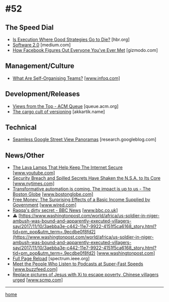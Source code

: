 # #52

## The Speed Dial
* [Is Execution Where Good Strategies Go to Die?](https://hbr.org/2017/11/is-execution-where-good-strategies-go-to-die) [hbr.org]
* [Software 2.0](https://medium.com/@karpathy/software-2-0-a64152b37c35) [medium.com]
* [How Facebook Figures Out Everyone You've Ever Met](https://gizmodo.com/how-facebook-figures-out-everyone-youve-ever-met-1819822691?IR=T) [gizmodo.com]

## Management/Culture
* [What Are Self-Organising Teams?](https://www.infoq.com/articles/what-are-self-organising-teams) [www.infoq.com]

## Development/Releases
* [Views from the Top - ACM Queue](http://queue.acm.org/detail.cfm?id=3156692) [queue.acm.org]
* [The cargo cult of versioning](http://akkartik.name/post/versioning) [akkartik.name]

## Technical
* [Seamless Google Street View Panoramas](https://research.googleblog.com/2017/11/seamless-google-street-view-panoramas.html) [research.googleblog.com]

## News/Other
* [The Lava Lamps That Help Keep The Internet Secure](https://www.youtube.com/watch?v=1cUUfMeOijg&feature=share) [www.youtube.com]
* [Security Breach and Spilled Secrets Have Shaken the N.S.A. to Its Core](https://www.nytimes.com/2017/11/12/us/nsa-shadow-brokers.html?_r=0) [www.nytimes.com]
* [Transformative automation is coming. The impact is up to us - The Boston Globe](https://www.bostonglobe.com/opinion/2017/11/10/transformative-automation-coming-the-impact/az0qppTvsUu5VUKJyQvoSN/story.html) [www.bostonglobe.com]
* [Free Money: The Surprising Effects of a Basic Income Supplied by Government](https://www.wired.com/story/free-money-the-surprising-effects-of-a-basic-income-supplied-by-government) [www.wired.com]
* [Raqqa's dirty secret - BBC News](http://www.bbc.co.uk/news/resources/idt-sh/raqqas_dirty_secret) [www.bbc.co.uk]
* &#9888; [https://www.washingtonpost.com/world/africa/us-soldier-in-niger-ambush-was-bound-and-apparently-executed-villagers-say/2017/11/10/3aebba3e-c442-11e7-9922-4151f5ca6168_story.html?tid=pm_pop&utm_term=.9ecdbe0f8fd2](https://www.washingtonpost.com/world/africa/us-soldier-in-niger-ambush-was-bound-and-apparently-executed-villagers-say/2017/11/10/3aebba3e-c442-11e7-9922-4151f5ca6168_story.html?tid=pm_pop&utm_term=.9ecdbe0f8fd2) [www.washingtonpost.com]
* [Full Page Reload](https://spectrum.ieee.org/view-from-the-valley/at-work/test-and-measurement/turning-the-optical-fiber-network-into-a-giant-earthquake-sensor) [spectrum.ieee.org]
* [Meet the People Who Listen to Podcasts at Super-Fast Speeds](https://www.buzzfeed.com/doree/meet-the-people-who-listen-to-podcasts-at-super-fast-speeds?utm_term=.fxDLW9o6E#.oe1KvQa6o) [www.buzzfeed.com]
* [Replace pictures of Jesus with Xi to escape poverty, Chinese villagers urged](http://www.scmp.com/news/china/policies-politics/article/2119699/praise-xi-jinping-not-jesus-escape-poverty-christian) [www.scmp.com]
___
[home](index.md)

